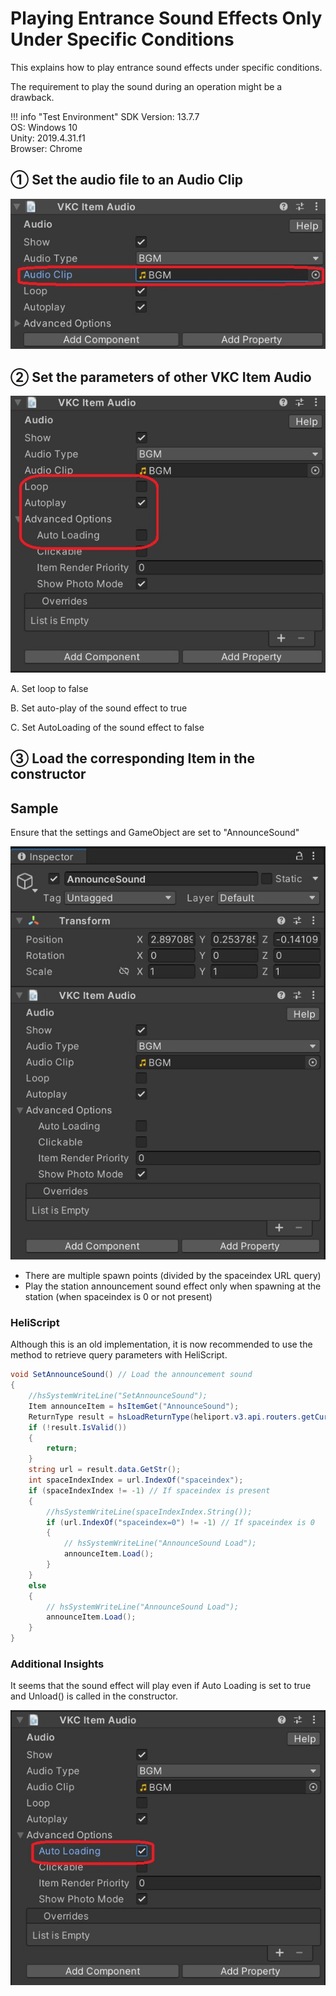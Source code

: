 # Playing Entrance Sound Effects Only Under Specific Conditions

This explains how to play entrance sound effects under specific conditions.

The requirement to play the sound during an operation might be a drawback.

!!! info "Test Environment"
    SDK Version: 13.7.7<br>
    OS: Windows 10<br>
    Unity: 2019.4.31.f1<br>
    Browser: Chrome

## ① Set the audio file to an Audio Clip

![SoundEffect_Entrance_1](img/SoundEffect_Entrance_1.jpg)

## ② Set the parameters of other VKC Item Audio

![SoundEffect_Entrance_2](img/SoundEffect_Entrance_2.jpg)

A. Set loop to false

B. Set auto-play of the sound effect to true

C. Set AutoLoading of the sound effect to false

## ③ Load the corresponding Item in the constructor

## Sample

Ensure that the settings and GameObject are set to "AnnounceSound"

![SoundEffect_Entrance_3](img/SoundEffect_Entrance_3.jpg)

- There are multiple spawn points (divided by the spaceindex URL query)
- Play the station announcement sound effect only when spawning at the station (when spaceindex is 0 or not present)

### HeliScript

Although this is an old implementation, it is now recommended to use the method to retrieve query parameters with HeliScript.

```csharp
void SetAnnounceSound() // Load the announcement sound
{
    //hsSystemWriteLine("SetAnnounceSound");
    Item announceItem = hsItemGet("AnnounceSound");
    ReturnType result = hsLoadReturnType(heliport.v3.api.routers.getCurrentUrl());
    if (!result.IsValid())
    { 
        return; 
    }
    string url = result.data.GetStr();
    int spaceIndexIndex = url.IndexOf("spaceindex");
    if (spaceIndexIndex != -1) // If spaceindex is present
    {
        //hsSystemWriteLine(spaceIndexIndex.String());
        if (url.IndexOf("spaceindex=0") != -1) // If spaceindex is 0
        {
            // hsSystemWriteLine("AnnounceSound Load");
            announceItem.Load();
        }
    }
    else
    {
        // hsSystemWriteLine("AnnounceSound Load");
        announceItem.Load();
    }
}
```

### Additional Insights

It seems that the sound effect will play even if Auto Loading is set to true and Unload() is called in the constructor.

![SoundEffect_Entrance_4](img/SoundEffect_Entrance_4.jpg)